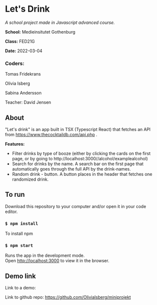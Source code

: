 # Let's Drink

<i>A school project made in Javascript advanced course. </i>

<b>School:</b> Medieinsitutet Gothenburg

<b>Class:</b> FED21G

<b>Date:</b> 2022-03-04

### <b>Coders:</b>

Tomas Fridekrans

Olivia Isberg

Sabina Andersson

Teacher: David Jensen

## About

"Let's drink" is an app built in TSX (Typescript React) that fetches an API from https://www.thecocktaildb.com/api.php .

<b>Features:</b>
- Filter drinks by type of booze (either by clicking the cards on the first page, or by going to http://localhost:3000//alcohol/examplealcohol)
- Search for drinks by the name. A search bar on the first page that automatically goes through the full API by the drink-names. 
- Random drink - button. A button places in the header that fetches one randomized drink.


## To run

Download this repository to your computer and/or open it in your code editor.

### `$ npm install`
To install npm

### `$ npm start`

Runs the app in the development mode.\
Open [http://localhost:3000](http://localhost:3000) to view it in the browser.


## Demo link

Link to a demo: 

Link to github repo: 
https://github.com/OliviaIsberg/miniprojekt
